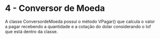 # 4 - Conversor de Moeda

A classe ConversordeMoeda possui o método VPagar() que calcula o valor a pagar recebendo a quantidade e a cotação do dolar considerando o Iof que está dentro da classe.
